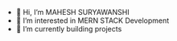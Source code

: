 - 👋 Hi, I’m MAHESH SURYAWANSHI
- 👀 I’m interested in MERN STACK Development
- 🌱 I’m currently building projects


<!---
maheshcodes12/maheshcodes12 is a ✨ special ✨ repository because its `README.md` (this file) appears on your GitHub profile.
You can click the Preview link to take a look at your changes.
--->
